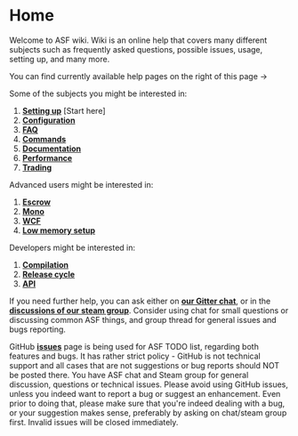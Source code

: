 # Home

Welcome to ASF wiki. Wiki is an online help that covers many different subjects such as frequently asked questions, possible issues, usage, setting up, and many more.

You can find currently available help pages on the right of this page ->

Some of the subjects you might be interested in:

1. **[Setting up](https://github.com/JustArchi/ArchiSteamFarm/wiki/Setting-up)** [Start here]
2. **[Configuration](https://github.com/JustArchi/ArchiSteamFarm/wiki/Configuration)**
3. **[FAQ](https://github.com/JustArchi/ArchiSteamFarm/wiki/FAQ)**
4. **[Commands](https://github.com/JustArchi/ArchiSteamFarm/wiki/Commands)**
5. **[Documentation](https://github.com/JustArchi/ArchiSteamFarm/wiki/Documentation)**
6. **[Performance](https://github.com/JustArchi/ArchiSteamFarm/wiki/Performance)**
7. **[Trading](https://github.com/JustArchi/ArchiSteamFarm/wiki/Trading)**

Advanced users might be interested in:

1. **[Escrow](https://github.com/JustArchi/ArchiSteamFarm/wiki/Escrow)**
2. **[Mono](https://github.com/JustArchi/ArchiSteamFarm/wiki/Mono)**
3. **[WCF](https://github.com/JustArchi/ArchiSteamFarm/wiki/WCF)**
4. **[Low memory setup](https://github.com/JustArchi/ArchiSteamFarm/wiki/Low-memory-setup)**

Developers might be interested in:

1. **[Compilation](https://github.com/JustArchi/ArchiSteamFarm/wiki/Compilation)**
2. **[Release cycle](https://github.com/JustArchi/ArchiSteamFarm/wiki/Release-cycle)**
3. **[API](https://github.com/JustArchi/ArchiSteamFarm/wiki/API)**

If you need further help, you can ask either on **[our Gitter chat](https://gitter.im/JustArchi/ArchiSteamFarm)**, or in the **[discussions of our steam group](http://steamcommunity.com/groups/ascfarm/discussions/1/)**. Consider using chat for small questions or discussing common ASF things, and group thread for general issues and bugs reporting.

GitHub **[issues](https://github.com/JustArchi/ArchiSteamFarm/issues)** page is being used for ASF TODO list, regarding both features and bugs. It has rather strict policy - GitHub is not technical support and all cases that are not suggestions or bug reports should NOT be posted there. You have ASF chat and Steam group for general discussion, questions or technical issues. Please avoid using GitHub issues, unless you indeed want to report a bug or suggest an enhancement. Even prior to doing that, please make sure that you're indeed dealing with a bug, or your suggestion makes sense, preferably by asking on chat/steam group first. Invalid issues will be closed immediately.